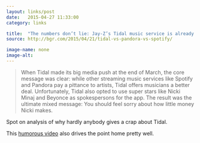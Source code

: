 ```yaml
---
layout: links/post
date:   2015-04-27 11:33:00
category: links

title:  "The numbers don’t lie: Jay-Z’s Tidal music service is already a spectacular flop"
source: http://bgr.com/2015/04/21/tidal-vs-pandora-vs-spotify/

image-name: none
image-alt:
---
```


> When Tidal made its big media push at the end of March, the core message was clear: while other streaming music services like Spotify and Pandora pay a pittance to artists, Tidal offers musicians a better deal. Unfortunately, Tidal also opted to use super stars like Nicki Minaj and Beyonce as spokespersons for the app. The result was the ultimate mixed message: You should feel sorry about how little money Nicki makes.

Spot on analysis of why hardly anybody gives a crap about Tidal.

This [humorous video](https://www.youtube.com/watch?v=kEsJqtiU-2A) also drives the point home pretty well.